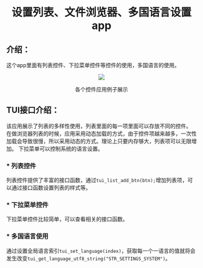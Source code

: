 <h1 align="center"> 设置列表、文件浏览器、多国语言设置app </h1>

## 介绍：
这个app里面有列表控件、下拉菜单控件等控件的使用，多国语言的使用。

<p align="center">
<img src="https://s1.imagehub.cc/images/2022/06/16/setting.gif">
</p>
<p align="center">
各个控件应用例子展示
</p>

## TUI接口介绍：
该应用展示了列表的多样性使用，列表里面的每一项里面可以存放不同的控件。
在做浏览器列表的时候，应用采用动态加载的方式，由于控件项越来越多，一次性加载会导致很慢，所以采用动态的方式。理论上只要内存够大，列表项可以无限增加。
下拉菜单可以控制系统的语言设置。

### * 列表控件
列表控件提供了丰富的接口函数，通过```tui_list_add_btn(btn);```增加列表项，可以通过接口函数设置列表的样式等。

### * 下拉菜单控件
下拉菜单控件比较简单，可以查看相关的接口函数。

### * 多国语言使用
通过设置全局语言索引``` tui_set_language(index) ```，获取每一个一语言的值就将会发生改变``` tui_get_language_utf8_string("STR_SETTINGS_SYSTEM") ```。



